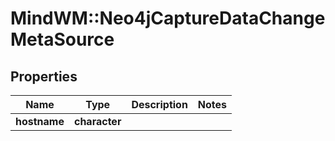 # MindWM::Neo4jCaptureDataChangeMetaSource


## Properties
Name | Type | Description | Notes
------------ | ------------- | ------------- | -------------
**hostname** | **character** |  | 


